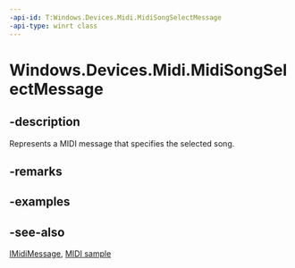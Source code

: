 ```yaml
---
-api-id: T:Windows.Devices.Midi.MidiSongSelectMessage
-api-type: winrt class
---
```


<!-- Class syntax.
public class MidiSongSelectMessage : Windows.Devices.Midi.IMidiMessage, Windows.Devices.Midi.IMidiSongSelectMessage
-->

# Windows.Devices.Midi.MidiSongSelectMessage

## -description
Represents a MIDI message that specifies the selected song.

## -remarks

## -examples

## -see-also
[IMidiMessage](imidimessage.md), [MIDI  sample](https://github.com/Microsoft/Windows-universal-samples/tree/master/Samples/MIDI)
